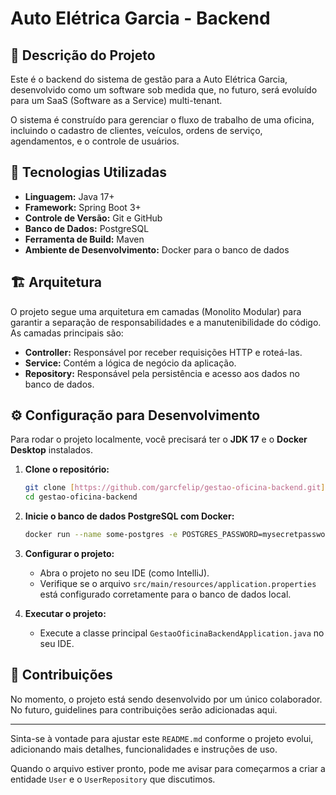 # Auto Elétrica Garcia - Backend

## 📝 Descrição do Projeto

Este é o backend do sistema de gestão para a Auto Elétrica Garcia, desenvolvido como um software sob medida que, no futuro, será evoluído para um SaaS (Software as a Service) multi-tenant.

O sistema é construído para gerenciar o fluxo de trabalho de uma oficina, incluindo o cadastro de clientes, veículos, ordens de serviço, agendamentos, e o controle de usuários.

## 🚀 Tecnologias Utilizadas

* **Linguagem:** Java 17+
* **Framework:** Spring Boot 3+
* **Controle de Versão:** Git e GitHub
* **Banco de Dados:** PostgreSQL
* **Ferramenta de Build:** Maven
* **Ambiente de Desenvolvimento:** Docker para o banco de dados

## 🏗️ Arquitetura

O projeto segue uma arquitetura em camadas (Monolito Modular) para garantir a separação de responsabilidades e a manutenibilidade do código. As camadas principais são:

* **Controller:** Responsável por receber requisições HTTP e roteá-las.
* **Service:** Contém a lógica de negócio da aplicação.
* **Repository:** Responsável pela persistência e acesso aos dados no banco de dados.

## ⚙️ Configuração para Desenvolvimento

Para rodar o projeto localmente, você precisará ter o **JDK 17** e o **Docker Desktop** instalados.

1.  **Clone o repositório:**
    ```bash
    git clone [https://github.com/garcfelip/gestao-oficina-backend.git](https://github.com/SEU_USUARIO/gestao-oficina-backend.git)
    cd gestao-oficina-backend
    ```
2.  **Inicie o banco de dados PostgreSQL com Docker:**
    ```bash
    docker run --name some-postgres -e POSTGRES_PASSWORD=mysecretpassword -p 5432:5432 -d postgres
    ```
3.  **Configurar o projeto:**
    * Abra o projeto no seu IDE (como IntelliJ).
    * Verifique se o arquivo `src/main/resources/application.properties` está configurado corretamente para o banco de dados local.

4.  **Executar o projeto:**
    * Execute a classe principal `GestaoOficinaBackendApplication.java` no seu IDE.

## 🤝 Contribuições

No momento, o projeto está sendo desenvolvido por um único colaborador. No futuro, guidelines para contribuições serão adicionadas aqui.

---

Sinta-se à vontade para ajustar este `README.md` conforme o projeto evolui, adicionando mais detalhes, funcionalidades e instruções de uso.

Quando o arquivo estiver pronto, pode me avisar para começarmos a criar a entidade `User` e o `UserRepository` que discutimos.